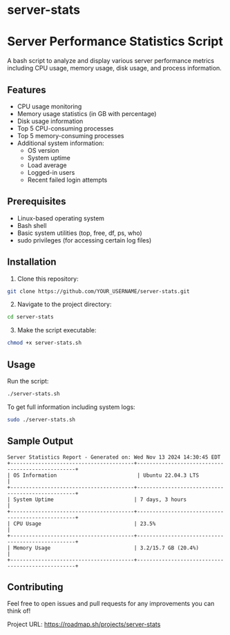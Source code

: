 # server-stats
# Server Performance Statistics Script

A bash script to analyze and display various server performance metrics including CPU usage, memory usage, disk usage, and process information.

## Features

- CPU usage monitoring
- Memory usage statistics (in GB with percentage)
- Disk usage information
- Top 5 CPU-consuming processes
- Top 5 memory-consuming processes
- Additional system information:
  - OS version
  - System uptime
  - Load average
  - Logged-in users
  - Recent failed login attempts

## Prerequisites

- Linux-based operating system
- Bash shell
- Basic system utilities (top, free, df, ps, who)
- sudo privileges (for accessing certain log files)

## Installation

1. Clone this repository:
```bash
git clone https://github.com/YOUR_USERNAME/server-stats.git
```

2. Navigate to the project directory:
```bash
cd server-stats
```

3. Make the script executable:
```bash
chmod +x server-stats.sh
```

## Usage

Run the script:
```bash
./server-stats.sh
```

To get full information including system logs:
```bash
sudo ./server-stats.sh
```

## Sample Output

```
Server Statistics Report - Generated on: Wed Nov 13 2024 14:30:45 EDT
+----------------------------------------+--------------------------------------------------+
| OS Information                          | Ubuntu 22.04.3 LTS                               |
+----------------------------------------+--------------------------------------------------+
| System Uptime                          | 7 days, 3 hours                                  |
+----------------------------------------+--------------------------------------------------+
| CPU Usage                              | 23.5%                                            |
+----------------------------------------+--------------------------------------------------+
| Memory Usage                           | 3.2/15.7 GB (20.4%)                             |
+----------------------------------------+--------------------------------------------------+
```

## Contributing

Feel free to open issues and pull requests for any improvements you can think of!

Project URL: https://roadmap.sh/projects/server-stats
